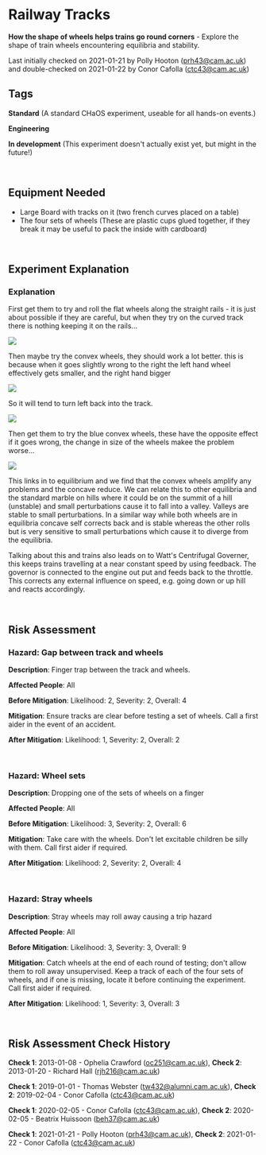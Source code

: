# Railway Tracks

**How the shape of wheels helps trains go round corners** - Explore the shape of train wheels encountering equilibria and stability.

Last initially checked on 2021-01-21 by Polly Hooton (prh43@cam.ac.uk) and double-checked on 2021-01-22 by Conor Cafolla (ctc43@cam.ac.uk)

## Tags
<!--- Start Tags (DO NOT REMOVE THIS COMMENT) --->

**Standard** (A standard CHaOS experiment, useable for all hands-on events.)

**Engineering**

**In development** (This experiment doesn't actually exist yet, but might in the future!)
<!--- End Tags (DO NOT REMOVE THIS COMMENT) --->

<br/>

## Equipment Needed 
- Large Board with tracks on it (two french curves placed on a table)
- The four sets of wheels (These are plastic cups glued together, if they break it may be useful to pack the inside with cardboard)

<br/>

## Experiment Explanation 

### Explanation


First get them to try and roll the flat wheels along the straight rails - it is just about possible if they are careful, but when they try on the curved track there is nothing keeping it on the rails...


![](/chaos/sites/default/files/tracks1.gif)


Then maybe try the convex wheels, they should work a lot better. this is because when it goes slightly wrong to the right the left hand wheel effectively gets smaller, and the right hand bigger


![](/chaos/sites/default/files/tracks2.gif)


So it will tend to turn left back into the track.


![](/chaos/sites/default/files/tracks3.gif)


Then get them to try the blue convex wheels, these have the opposite effect if it goes wrong, the change in size of the wheels makee the problem worse...


![](/chaos/sites/default/files/tracks4.gif)



This links in to equilibrium and we find that the convex wheels amplify any problems and the concave reduce. We can relate this to other equilibria and the standard marble on hills where it could be on the summit of a hill (unstable) and small perturbations cause it to fall into a valley. Valleys are stable to small perturbations. In a similar way while both wheels are in equilibria concave self corrects back and is stable whereas the other rolls but is very sensitive to small perturbations which cause it to diverge from the equilibria.

Talking about this and trains also leads on to Watt's Centrifugal Governer, this keeps trains travelling at a near constant speed by using feedback. The governor is connected to the engine out put and feeds back to the throttle. This corrects any external influence on speed, e.g. going down or up hill and reacts accordingly. 

<br/>

## Risk Assessment

### **Hazard**: Gap between track and wheels

**Description**: Finger trap between the track and wheels.

**Affected People**: All

**Before Mitigation**: Likelihood: 2, Severity: 2, Overall: 4

**Mitigation**: Ensure tracks are clear before testing a set of wheels.
Call a first aider in the event of an accident.

**After Mitigation**: Likelihood: 1, Severity: 2, Overall: 2

<br/>

### **Hazard**: Wheel sets

**Description**: Dropping one of the sets of wheels on a finger

**Affected People**: All

**Before Mitigation**: Likelihood: 3, Severity: 2, Overall: 6

**Mitigation**: Take care with the wheels. Don't let excitable children be silly with them.
Call first aider if required.

**After Mitigation**: Likelihood: 2, Severity: 2, Overall: 4

<br/>

### **Hazard**: Stray wheels

**Description**: Stray wheels may roll away causing a trip hazard

**Affected People**: All

**Before Mitigation**: Likelihood: 3, Severity: 3, Overall: 9

**Mitigation**: Catch wheels at the end of each round of testing; don't allow them to roll away unsupervised. Keep a track of each of the four sets of wheels, and if one is missing, locate it before continuing the experiment.
Call first aider if required.

**After Mitigation**: Likelihood: 1, Severity: 3, Overall: 3

<br/>

## Risk Assessment Check History 

**Check 1**: 2013-01-08 - Ophelia Crawford (oc251@cam.ac.uk), **Check 2**: 2013-01-20 - Richard Hall (rjh216@cam.ac.uk)

**Check 1**: 2019-01-01 - Thomas Webster (tw432@alumni.cam.ac.uk), **Check 2**: 2019-02-04 - Conor Cafolla (ctc43@cam.ac.uk)

**Check 1**: 2020-02-05 - Conor Cafolla (ctc43@cam.ac.uk), **Check 2**: 2020-02-05 - Beatrix Huissoon (beh37@cam.ac.uk)

**Check 1**: 2021-01-21 - Polly Hooton (prh43@cam.ac.uk), **Check 2**: 2021-01-22 - Conor Cafolla (ctc43@cam.ac.uk)